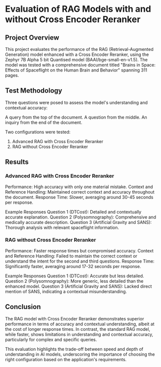 # Evaluation of RAG Models with and without Cross Encoder Reranker

## Project Overview
This project evaluates the performance of the RAG (Retrieval-Augmented Generation) model enhanced with a Cross Encoder Reranker, using the Zephyr 7B Alpha 5 bit Quantised model (BAAI/bge-small-en-v1.5). The model was tested with a comprehensive document titled "Brains in Space: Effects of Spaceflight on the Human Brain and Behavior" spanning 311 pages.

## Test Methodology
Three questions were posed to assess the model's understanding and contextual accuracy:

A query from the top of the document.
A question from the middle.
An inquiry from the end of the document.

Two configurations were tested:
1. Advanced RAG with Cross Encoder Reranker
2. RAG without Cross Encoder Reranker
   
## Results
### Advanced RAG with Cross Encoder Reranker
Performance: High accuracy with only one material mistake.
Context and Reference Handling: Maintained correct context and accuracy throughout the document.
Response Time: Slower, averaging around 30-45 seconds per response.

Example Responses
Question 1 (DTCost): Detailed and contextually accurate explanation.
Question 2 (Polysomnography): Comprehensive and medically accurate description.
Question 3 (Artificial Gravity and SANS): Thorough analysis with relevant spaceflight information.

### RAG without Cross Encoder Reranker
Performance: Faster response times but compromised accuracy.
Context and Reference Handling: Failed to maintain the correct context or understand the intent for the second and third questions.
Response Time: Significantly faster, averaging around 17-32 seconds per response.

Example Responses
Question 1 (DTCost): Accurate but less detailed.
Question 2 (Polysomnography): More generic, less detailed than the enhanced model.
Question 3 (Artificial Gravity and SANS): Lacked direct mention of SANS, indicating a contextual misunderstanding.

## Conclusion
The RAG model with Cross Encoder Reranker demonstrates superior performance in terms of accuracy and contextual understanding, albeit at the cost of longer response times. In contrast, the standard RAG model, while faster, shows limitations in understanding and contextual accuracy, particularly for complex and specific queries.

This evaluation highlights the trade-off between speed and depth of understanding in AI models, underscoring the importance of choosing the right configuration based on the application's requirements.
